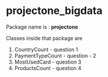 # projectone_bigdata

Package name is : <b>projectone</b><br>

Classes inside that package are
1. CountryCount - question 1
2. PaymentTypeCount - question - 2
3. MostUsedCard - question 3
4. ProductsCount - question 4
